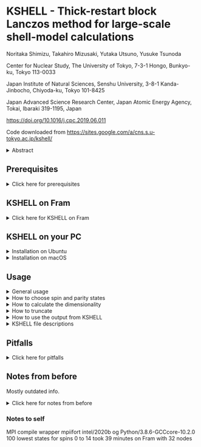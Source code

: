 # KSHELL - Thick-restart block Lanczos method for large-scale shell-model calculations

Noritaka Shimizu, Takahiro Mizusaki, Yutaka Utsuno, Yusuke Tsunoda

Center for Nuclear Study, The University of Tokyo, 7-3-1 Hongo, Bunkyo-ku, Tokyo 113-0033

Japan Institute of Natural Sciences, Senshu University, 3-8-1 Kanda-Jinbocho, Chiyoda-ku, Tokyo 101-8425

Japan Advanced Science Research Center, Japan Atomic Energy Agency, Tokai, Ibaraki 319-1195, Japan

https://doi.org/10.1016/j.cpc.2019.06.011

Code downloaded from https://sites.google.com/a/cns.s.u-tokyo.ac.jp/kshell/

<details>
<summary>Abstract</summary>
<p>

  We propose a thick-restart block Lanczos method, which is an extension of the thick-restart Lanczos method with the block algorithm, as an eigensolver of the large-scale shell-model calculations. This method has two advantages over the conventional Lanczos method: the precise computations of the near-degenerate eigenvalues, and the efficient computations for obtaining a large number of eigenvalues. These features are quite advantageous to compute highly excited states where the eigenvalue density is rather high. A shell-model code, named KSHELL, equipped with this method was developed for massively parallel computations, and it enables us to reveal nuclear statistical properties which are intensively investigated by recent experimental facilities. We describe the algorithm and performance of the KSHELL code and demonstrate that the present method outperforms the conventional Lanczos method.

  Program summary
  Program Title: KSHELL

  Licensing provisions: GPLv3

  Programming language: Fortran 90

  Nature of problem: The nuclear shell-model calculation is one of the configuration interaction methods in nuclear physics to study nuclear structure. The model space is spanned by the M-scheme basis states. We obtain nuclear wave functions by solving an eigenvalue problem of the shell-model Hamiltonian matrix, which is a sparse, symmetric matrix.

  Solution method: The KSHELL code enables us to solve the eigenvalue problem of the shell-model Hamiltonian matrix utilizing the thick-restart Lanczos or thick-restart block Lanczos methods. Since the number of the matrix elements are too huge to be stored, the elements are generated on the fly at every matrix–vector product. The overhead of the on-the-fly algorithm are reduced by the block Lanczos method.

  Additional comments including restrictions and unusual features: The KSHELL code is equipped with a user-friendly dialog interface to generate a shell script to run a job. The program runs both on a single node and a massively parallel computer. It provides us with energy levels, spin, isospin, magnetic and quadrupole moments, E2/M1 transition probabilities and one-particle spectroscopic factors. Up to tens of billions M-scheme dimension is capable, if enough memory is available.

</p>
</details>


## Prerequisites

<details>
<summary>Click here for prerequisites</summary>
<p>

  * ```Python 3.8``` or newer (kshell_ui.py uses syntax specific to 3.8 and above)
    * `numpy`
    * `matplotlib` (not required but recommended)
    * `kshell-utilities` (not required but recommended)
  * ```gfortran 10.2.0``` or newer (Tested with this version, might work with older versions)
  * ```ifort 19.1.3.304``` (Alternative to gfortran. Tested with this version, might work with other versions.)
  * ```openblas```
  * ```lapack```

  Use `gfortran` Fortran compiler if you plan on running KSHELL on your personal computer and use `ifort` for the Fram supercomputer.
</p>
</details>


## KSHELL on Fram

  <details>
  <summary>Click here for KSHELL on Fram</summary>
  <p>

  ### Compilation on Fram with MPI
  Start by loading the necessary modules which contain the correct additional software to run `KSHELL`. The `intel/2020b` module contains the correct `ifort` version as well as `blas` and `lapack` (double check this), and the module `Python/3.8.6-GCCcore-10.2.0` gives us the correct `Python` version. Load the modules in this order:
  ```
  module load intel/2020b
  module load Python/3.8.6-GCCcore-10.2.0
  ```
  Now, clone this repository to the desired install location. Navigate to the `<install_location>/src/` directory and edit the `Makefile`. We will use the MPI ifort wrapper `mpiifort` to compile `KSHELL`, so make sure that `FC = mpiifort` is un-commented and that all other `FC = ` lines are commented. Comment with `#`. Remember to save the file. Still in the `<install_location>/src/` directory, run the command `make`, and `KSHELL` will be compiled.

  <details>
  <summary>Click here to see the terminal output from the compilation process</summary>
  <p>

    ```
    $ make
    mpiifort -O3 -qopenmp -no-ipo -DMPI  -c constant.f90
    mpiifort -O3 -qopenmp -no-ipo -DMPI  -c model_space.f90
    mpiifort -O3 -qopenmp -no-ipo -DMPI  -c lib_matrix.F90
    mpiifort -O3 -qopenmp -no-ipo -DMPI  -c class_stopwatch.F90
    mpiifort -O3 -qopenmp -no-ipo -DMPI  -c partition.F90
    mpiifort -O3 -qopenmp -no-ipo -DMPI  -c wavefunction.F90
    mpiifort -O3 -qopenmp -no-ipo -DMPI  -c rotation_group.f90
    mpiifort -O3 -qopenmp -no-ipo -DMPI  -c harmonic_oscillator.f90
    mpiifort -O3 -qopenmp -no-ipo -DMPI  -c operator_jscheme.f90
    mpiifort -O3 -qopenmp -no-ipo -DMPI  -c operator_mscheme.f90
    mpiifort -O3 -qopenmp -no-ipo -DMPI  -c bridge_partitions.F90
    mpiifort -O3 -qopenmp -no-ipo -DMPI  -c sp_matrix_element.f90
    mpiifort -O3 -qopenmp -no-ipo -DMPI  -c interaction.f90
    mpiifort -O3 -qopenmp -no-ipo -DMPI  -c bp_io.F90
    mpiifort -O3 -qopenmp -no-ipo -DMPI  -c lanczos.f90
    mpiifort -O3 -qopenmp -no-ipo -DMPI  -c bp_expc_val.F90
    mpiifort -O3 -qopenmp -no-ipo -DMPI  -c bp_block.F90
    mpiifort -O3 -qopenmp -no-ipo -DMPI  -c block_lanczos.F90
    mpiifort -O3 -qopenmp -no-ipo -DMPI  -c kshell.F90
    mpiifort -O3 -qopenmp -no-ipo -DMPI -o kshell.exe kshell.o model_space.o interaction.o harmonic_oscillator.o constant.o rotation_group.o sp_matrix_element.o operator_jscheme.o operator_mscheme.o lib_matrix.o lanczos.o partition.o  wavefunction.o  bridge_partitions.o bp_io.o bp_expc_val.o class_stopwatch.o bp_block.o block_lanczos.o -mkl
    mpiifort -O3 -qopenmp -no-ipo -DMPI  -c transit.F90
    mpiifort -O3 -qopenmp -no-ipo -DMPI -o transit.exe transit.o model_space.o interaction.o harmonic_oscillator.o constant.o rotation_group.o sp_matrix_element.o operator_jscheme.o operator_mscheme.o lib_matrix.o lanczos.o partition.o  wavefunction.o  bridge_partitions.o bp_io.o bp_expc_val.o class_stopwatch.o bp_block.o block_lanczos.o -mkl
    mpiifort -O3 -qopenmp -no-ipo -DMPI -o count_dim.exe count_dim.f90 model_space.o interaction.o harmonic_oscillator.o constant.o rotation_group.o sp_matrix_element.o operator_jscheme.o operator_mscheme.o lib_matrix.o lanczos.o partition.o  wavefunction.o  bridge_partitions.o bp_io.o bp_expc_val.o class_stopwatch.o bp_block.o block_lanczos.o -mkl
    cp kshell.exe transit.exe count_dim.exe ../bin/
    ```

  </p>
  </details>

  `KSHELL` is now compiled! To remove the compiled files and revert back to the starting point, run `make clean` in the `src/` directory.

  ### Queueing job script on Fram
  Create a directory in which to store the output from `KSHELL`. In this directory, run `python <install_location>/bin/kshell_ui.py` and follow the instructions on screen. The shell script grenerated by `kshell_ui.py` must begin with certain commands wich will be read by the Fram job queue system, `slurm`. The needed commands will automatically be added to the executable shell script if the keyword `fram` is entered in the first prompt of `kshell_ui.py`. See a section further down in this document for general instructions on how to use `kshell_ui.py`. When the executable shell script has been created, put it in the queue by

  ```
  sbatch executable.sh
  ```

  To see the entire queue, or to filter the queue by username, use

  ```
  squeue
  squeue -u <username>
  ```

  The terminal output from the compute nodes is written to a file, `slurm-*.out`, which is placed in the `KSHELL` output directory you created. Use

  ```
  watch -n 10 cat slurm-*.out
  ```

  to get a 10 second interval live update on the terminal output from the compute nodes. If you put in your e-mail address in the executable shell script, you will get an e-mail when the program starts and when it ends. Following is an example of the commands which must be in the first line of the executable shell script which is generated by `kshell_ui.py`. For running 10 nodes with 32 cores each with an estimated calculation time of 10 minutes:

  <details>
  <summary>Click here to see the commands</summary>
  <p>

    ```
    #!/bin/bash
    #SBATCH --job-name=Ar28_usda
    #SBATCH --account=<enter account name here (example NN9464K)>
    ## Syntax is d-hh:mm:ss
    #SBATCH --time=0-00:10:00
    #SBATCH --nodes=10
    #SBATCH --ntasks-per-node=1
    #SBATCH --cpus-per-task=32
    #SBATCH --mail-type=ALL
    #SBATCH --mail-user=<your e-mail here>
    module --quiet purge
    module load intel/2020b
    module load Python/3.8.6-GCCcore-10.2.0
    set -o errexit
    set -o nounset
    ```

  </p>
  </details>

  Note that the modules must be explicitly loaded in the script file since the modules you load to the login node does not get loaded on the compute nodes. The login node is the computer you control when you SSH to `<username>@fram.sigma2.no` and the compute nodes are other computers which you control via the `slurm` queue system. If you need any other modules loaded, you must add these to the executable shell script. Now, just wait for the program to run its course!

  </p>
  </details>

## KSHELL on your PC
  
  <!-- ### Installation on Ubuntu -->
    
  <details>
  <summary>Installation on Ubuntu</summary>
  <p>

  KSHELL probably works fine on any Linux distro as long as you install the correct versions of Fortran and Python. Following is a recipe for installing and compiling on Ubuntu 20.04.2 LTS.

  #### Fortran compiler
  We start by installing a compatible version of `gfortran`. To get a version newer than 9, we must first add the Ubuntu Toolchain repository:
  ```
  sudo add-apt-repository -y ppa:ubuntu-toolchain-r/test
  ```
  Then, install `gfortran` version 10 with:
  ```
  sudo apt install gfortran-10
  ```
  And check that the newly installed Fortran compiler is of version 10.2.0 or above:
  ```
  gfortran-10 --version
  ```
  If the version is incorrect, try installing `gfortran` version 11 instead.

  #### Python
  For installing the correct version of Python, it is highly recommended to install an environment management system like `miniconda` as to not mess up any other Python dependencies your system has, and to easily download the exact version needed. Start by downloading the latest release of `miniconda` ([alternative downloads here](https://docs.conda.io/en/latest/miniconda.html)):
  ```
  wget https://repo.anaconda.com/miniconda/Miniconda3-latest-Linux-x86_64.sh
  ```
  Run the installer:
  ```
  bash Miniconda3-latest-Linux-x86_64.sh
  ```
  Accept the ToS. Choose all default settings except when the installer asks if it should initialize by running conda init. Choose yes. If you have trouble with initializing conda, for example
  ```
  > conda
  conda: command not found
  ```
  cd to `<install_location>/anaconda3/bin` and initialize conda from there. If you for example use `fish` instead of `bash` (you should!), then initialize with
  ```
  ./conda init fish
  ```
  When the initialization is complete, create an environment named `kshell` with `Python 3.8` along with `numpy` and `matplotlib`:
  ```
  conda create --name kshell python=3.8 numpy matplotlib
  ```
  Activate the environment with:
  ```
  conda activate kshell
  ```
  Note that any additional Python package can be installed normally with `pip`. The `kshell` environment is only active within your terminal session and does not interfere with any other Python dependencies on your system.

  Alternatively, download `Python 3.8` with the Ubuntu packet manager.

  #### Compile KSHELL
  We are now ready to actually install `KSHELL`. Navigate to the directory where you want to install `KSHELL` and clone this repository:
  ```
  git clone https://github.com/GaffaSnobb/kshell.git
  ```
  Navigate to the `src/` directory and edit the `Makefile` with your favorite editor. Change `FC = gfortran` to `FC = gfortran-10` (or `-11` if you installed version 11) and make sure that line is un-commented. All other `FC` declarations should be commented. Save the changes. Still in the `src/` directory, run
  ```
  make
  ```
  to compile. The output should be something like this (mismatch warnings are normal):
  
  <details>
  <summary>Click to see normal terminal output</summary>
  <p>

  ```
  > make
  gfortran-10 -O3 -fopenmp -fallow-argument-mismatch  -c constant.f90
  gfortran-10 -O3 -fopenmp -fallow-argument-mismatch  -c model_space.f90
  gfortran-10 -O3 -fopenmp -fallow-argument-mismatch  -c lib_matrix.F90
  lib_matrix.F90:304:29:

    304 |     call dlarnv(1, iseed, 1, r )
        |                             1
  ......
    312 |     call dlarnv(1, iseed, n, r)
        |                             2
  Warning: Rank mismatch between actual argument at (1) and actual argument at (2) (rank-1 and scalar)
  gfortran-10 -O3 -fopenmp -fallow-argument-mismatch  -c class_stopwatch.F90
  gfortran-10 -O3 -fopenmp -fallow-argument-mismatch  -c partition.F90
  gfortran-10 -O3 -fopenmp -fallow-argument-mismatch  -c wavefunction.F90
  gfortran-10 -O3 -fopenmp -fallow-argument-mismatch  -c rotation_group.f90
  gfortran-10 -O3 -fopenmp -fallow-argument-mismatch  -c harmonic_oscillator.f90
  gfortran-10 -O3 -fopenmp -fallow-argument-mismatch  -c operator_jscheme.f90
  gfortran-10 -O3 -fopenmp -fallow-argument-mismatch  -c operator_mscheme.f90
  gfortran-10 -O3 -fopenmp -fallow-argument-mismatch  -c bridge_partitions.F90
  gfortran-10 -O3 -fopenmp -fallow-argument-mismatch  -c sp_matrix_element.f90
  gfortran-10 -O3 -fopenmp -fallow-argument-mismatch  -c interaction.f90
  gfortran-10 -O3 -fopenmp -fallow-argument-mismatch  -c bp_io.F90
  gfortran-10 -O3 -fopenmp -fallow-argument-mismatch  -c lanczos.f90
  gfortran-10 -O3 -fopenmp -fallow-argument-mismatch  -c bp_expc_val.F90
  gfortran-10 -O3 -fopenmp -fallow-argument-mismatch  -c bp_block.F90
  gfortran-10 -O3 -fopenmp -fallow-argument-mismatch  -c block_lanczos.F90
  block_lanczos.F90:548:12:

    548 |             vr(i*nb+1,1), size(vr,1), &
        |            1
  ......
    577 |             -1.d0, vin(i*nb+1, 1), size(vin,1), an, size(an,1), &
        |                                                2
  Warning: Element of assumed-shape or pointer array as actual argument at (1) cannot correspond to actual argument at (2)
  block_lanczos.F90:250:20:

    250 |               1.d0, vi, nc, &
        |                    1
  ......
    577 |             -1.d0, vin(i*nb+1, 1), size(vin,1), an, size(an,1), &
        |                   2
  Warning: Rank mismatch between actual argument at (1) and actual argument at (2) (scalar and rank-2)
  gfortran-10 -O3 -fopenmp -fallow-argument-mismatch  -c kshell.F90
  gfortran-10 -O3 -fopenmp -fallow-argument-mismatch -o kshell.exe kshell.o model_space.o interaction.o harmonic_oscillator.o constant.o rotation_group.o sp_matrix_element.o operator_jscheme.o operator_mscheme.o lib_matrix.o lanczos.o partition.o  wavefunction.o  bridge_partitions.o bp_io.o bp_expc_val.o class_stopwatch.o bp_block.o block_lanczos.o -llapack -lblas -lm
  gfortran-10 -O3 -fopenmp -fallow-argument-mismatch  -c transit.F90
  gfortran-10 -O3 -fopenmp -fallow-argument-mismatch -o transit.exe transit.o model_space.o interaction.o harmonic_oscillator.o constant.o rotation_group.o sp_matrix_element.o operator_jscheme.o operator_mscheme.o lib_matrix.o lanczos.o partition.o  wavefunction.o  bridge_partitions.o bp_io.o bp_expc_val.o class_stopwatch.o bp_block.o block_lanczos.o -llapack -lblas -lm
  gfortran-10 -O3 -fopenmp -fallow-argument-mismatch -o count_dim.exe count_dim.f90 model_space.o interaction.o harmonic_oscillator.o constant.o rotation_group.o sp_matrix_element.o operator_jscheme.o operator_mscheme.o lib_matrix.o lanczos.o partition.o  wavefunction.o  bridge_partitions.o bp_io.o bp_expc_val.o class_stopwatch.o bp_block.o block_lanczos.o -llapack -lblas -lm
  cp kshell.exe transit.exe count_dim.exe ../bin/
  ```

  </p>
  </details>

  `KSHELL` is now compiled and ready to use. See a section further down in this readme for instructions on how to run `KSHELL`.

  </p>
  </details>

  <!-- ### Installation on macOS -->
    
  <details>
  <summary>Installation on macOS</summary>
  <p>

  #### Homebrew
  `Homebrew` is a packet manager for macOS similar to `apt` for Ubuntu and frankly, every (soon to be) scientist using macOS should have `Homebrew` installed. Install with ([see detailed install instructions here](https://brew.sh)):
  ```
  /bin/bash -c "$(curl -fsSL https://raw.githubusercontent.com/Homebrew/install/HEAD/install.sh)"
  ```

  #### Fortran
  Install the newest Fortran compiler with (per 2021-09-29 version 11.2.0 will be installed):
  ```
  brew install gfortran
  ```
  and check that the version is equal to or greater than 10.2.0 by:
  ```
  gfortran --version
  ```

  #### Python
  For installing the correct version of Python, it is highly recommended to install an environment management system like `miniconda` as to not mess up any other Python dependencies your system has, and to easily download the exact version needed. Start by downloading the latest release of `miniconda` ([alternative downloads here](https://docs.conda.io/en/latest/miniconda.html)):
  ```
  wget https://repo.anaconda.com/miniconda/Miniconda3-latest-MacOSX-x86_64.sh
  ```
  Run the installer:
  ```
  bash Miniconda3-latest-MacOSX-x86_64.sh
  ```
  Accept the ToS. Choose all default settings except when the installer asks if it should initialize by running conda init. Choose yes. If you have trouble with initializing conda, for example
  ```
  > conda
  conda: command not found
  ```
  cd to `<install_location>/anaconda3/bin` and initialize conda from there. If you for example use `fish` instead of `bash` (you should!), then initialize with
  ```
  ./conda init fish
  ```
  When the initialization is complete, create an environment named `kshell` with `Python 3.8` along with `numpy` and `matplotlib`:
  ```
  conda create --name kshell python=3.8 numpy matplotlib
  ```
  Activate the environment with:
  ```
  conda activate kshell
  ```
  Note that any additional Python package can be installed normally with `pip`. The `kshell` environment is only active within your terminal session and does not interfere with any other Python dependencies on your system.

  Alternatively, download `Python 3.8` with `brew`.

  #### Compile KSHELL
  We are now ready to actually install `KSHELL`. Navigate to the directory where you want to install `KSHELL` and clone this repository:
  ```
  git clone https://github.com/GaffaSnobb/kshell.git
  ```
  Navigate to the `src/` directory and run
  ```
  make
  ```
  to compile. The output should be something like this (mismatch warnings are normal):
  
  <details>
  <summary>Click to see normal terminal output</summary>
  <p>

  ```
  > make
  gfortran -O3 -fopenmp -fallow-argument-mismatch  -c constant.f90
  gfortran -O3 -fopenmp -fallow-argument-mismatch  -c model_space.f90
  gfortran -O3 -fopenmp -fallow-argument-mismatch  -c lib_matrix.F90
  lib_matrix.F90:304:29:

    304 |     call dlarnv(1, iseed, 1, r )
        |                             1
  ......
    312 |     call dlarnv(1, iseed, n, r)
        |                             2
  Warning: Rank mismatch between actual argument at (1) and actual argument at (2) (rank-1 and scalar)
  gfortran -O3 -fopenmp -fallow-argument-mismatch  -c class_stopwatch.F90
  gfortran -O3 -fopenmp -fallow-argument-mismatch  -c partition.F90
  gfortran -O3 -fopenmp -fallow-argument-mismatch  -c wavefunction.F90
  gfortran -O3 -fopenmp -fallow-argument-mismatch  -c rotation_group.f90
  gfortran -O3 -fopenmp -fallow-argument-mismatch  -c harmonic_oscillator.f90
  gfortran -O3 -fopenmp -fallow-argument-mismatch  -c operator_jscheme.f90
  gfortran -O3 -fopenmp -fallow-argument-mismatch  -c operator_mscheme.f90
  gfortran -O3 -fopenmp -fallow-argument-mismatch  -c bridge_partitions.F90
  gfortran -O3 -fopenmp -fallow-argument-mismatch  -c sp_matrix_element.f90
  gfortran -O3 -fopenmp -fallow-argument-mismatch  -c interaction.f90
  gfortran -O3 -fopenmp -fallow-argument-mismatch  -c bp_io.F90
  gfortran -O3 -fopenmp -fallow-argument-mismatch  -c lanczos.f90
  gfortran -O3 -fopenmp -fallow-argument-mismatch  -c bp_expc_val.F90
  gfortran -O3 -fopenmp -fallow-argument-mismatch  -c bp_block.F90
  gfortran -O3 -fopenmp -fallow-argument-mismatch  -c block_lanczos.F90
  block_lanczos.F90:548:12:

    548 |             vr(i*nb+1,1), size(vr,1), &
        |            1
  ......
    577 |             -1.d0, vin(i*nb+1, 1), size(vin,1), an, size(an,1), &
        |                                                2
  Warning: Element of assumed-shape or pointer array as actual argument at (1) cannot correspond to actual argument at (2)
  block_lanczos.F90:250:20:

    250 |               1.d0, vi, nc, &
        |                    1
  ......
    577 |             -1.d0, vin(i*nb+1, 1), size(vin,1), an, size(an,1), &
        |                   2
  Warning: Rank mismatch between actual argument at (1) and actual argument at (2) (scalar and rank-2)
  gfortran -O3 -fopenmp -fallow-argument-mismatch  -c kshell.F90
  gfortran -O3 -fopenmp -fallow-argument-mismatch -o kshell.exe kshell.o model_space.o interaction.o harmonic_oscillator.o constant.o rotation_group.o sp_matrix_element.o operator_jscheme.o operator_mscheme.o lib_matrix.o lanczos.o partition.o  wavefunction.o  bridge_partitions.o bp_io.o bp_expc_val.o class_stopwatch.o bp_block.o block_lanczos.o -llapack -lblas -lm
  gfortran -O3 -fopenmp -fallow-argument-mismatch  -c transit.F90
  gfortran -O3 -fopenmp -fallow-argument-mismatch -o transit.exe transit.o model_space.o interaction.o harmonic_oscillator.o constant.o rotation_group.o sp_matrix_element.o operator_jscheme.o operator_mscheme.o lib_matrix.o lanczos.o partition.o  wavefunction.o  bridge_partitions.o bp_io.o bp_expc_val.o class_stopwatch.o bp_block.o block_lanczos.o -llapack -lblas -lm
  gfortran -O3 -fopenmp -fallow-argument-mismatch -o count_dim.exe count_dim.f90 model_space.o interaction.o harmonic_oscillator.o constant.o rotation_group.o sp_matrix_element.o operator_jscheme.o operator_mscheme.o lib_matrix.o lanczos.o partition.o  wavefunction.o  bridge_partitions.o bp_io.o bp_expc_val.o class_stopwatch.o bp_block.o block_lanczos.o -llapack -lblas -lm
  cp kshell.exe transit.exe count_dim.exe ../bin/
  ```

  </p>
  </details>

  `KSHELL` is now compiled and ready to use. See a section further down in this readme for instructions on how to run `KSHELL`.

  </p>
  </details>

## Usage

  <!-- #### General usage -->

  <details>
  <summary>General usage</summary>
  <p>

  We will here use 20Ne as an example. Create a directory where you want to place the output from `KSHELL`. cd to that directory and run
  ```
  python <kshell_install_directory>/bin/kshell_ui.py
  ```
  You will now be asked whether you want to use `MPI` or not. `MPI` is used for parallelization over multiple nodes. The parallelization over several cores per CPU is administered by `OpenMP` and is active even though you do not choose `MPI` here. For a regular PC, choose `n`. For running on the Fram supercomputer, choose `fram`:
  ```
  MPI parallel? Y/N/preset, n nodes (default: N,  TAB to complete) : n
  ```
  You are now asked to choose the model space. 20Ne has 10 protons and 10 neutrons which makes the doubly magic 8p 8n core suitable for the inert core. 0d5/2, 1s1/2 and 0d3/2 will then be the model space where the valence nucleons can move about. This is the `USD` model space. Take a look at [this figure](https://periodic-table.org/wp-content/uploads/2019/05/Shell-model-of-nucleus.png) and see if you agree (note the different notation conventions, nlj and (n+1)lj (N = 2n + l)). We choose `usda.snt` for this input.
  ```
  model space and interaction file name (.snt)
  (e.g. w or w.snt,  TAB to complete) : usda.snt
  ```
  Now we specify the nuclide. Here you may enter either the number of valence protons and neutrons or the isotope abbreviation (20ne or ne20). 20Ne has 2 valence protons and 2 valence neutrons outside the 8p 8n core, so the input may either be `2, 2` or `20ne`:
  ```
  number of valence protons and neutrons
  (ex.  2, 3 <CR> or 9Be <CR>)    <CR> to quit : 2,2
  ```
  We are now prompted for the name of the executable shell script. Press the return key for the default name:
  ```
  name for script file (default: Ne20_usda ):
  ```
  Choose which spin states you want to calculate and how many. The default value is to calculate the 100 lowest lying states. See a section later in this document on details:
  ```
  J, parity, number of lowest states
    (ex. 100          for 100 +parity, 100 -parity states w/o J-proj. (default)
        -5           for lowest five -parity states,
        0+3, 2+1     for lowest three 0+ states and one 2+ states,
        1.5-1, 3.5+3 for lowest one 3/2- states and three 7/2+ states) :
  ```
  We are now asked for truncation information. The model space is small and the number of nucleos is low, so we dont need to truncate this system. The default is no truncation. 20Ne in the `USD` model space only allows positive parity states, so we are only asked for truncation of the positive parity states. See a section later in this document for truncation details:
  ```
  truncation for "+" parity state in  Ne20_usda_p.ptn
  truncation scheme ?
        0 : No truncation (default)
        1 : particle-hole truncation for orbit(s)
        2 : hw truncation
        3 : Both (1) and (2)

  ```
  At this point we are asked whether we want to edit any other parameters, like the proton and neutron effective charges, the gyroscopic spin factor and the number of Lanczos iterations. Leave this to the default values:
  ```
  --- input parameter ---
    beta_cm = 0.0
    eff_charge = 1.5, 0.5,
    gl = 1.0, 0.0,
    gs = 5.585, -3.826,
    hw_type = 2
    max_lanc_vec = 200
    maxiter = 300
    mode_lv_hdd = 0
    n_block = 0
    n_restart_vec = 10

  modify parameter?
  (e.g.  maxiter = 300 for parameter change
          <CR>          for no more modification ) :
  ```
  Then, the transition probabilities are calculated by default, but you can omit these calculations here. Choose the default value:
  ```
  compute transition probabilities (E2/M1/E1) for
      Ne20_usda ? Y/N (default: Y) :
  ```
  Now you may repeat the process and input parameters for another nuclide. Press return to skip this step and to finish the script setup process. The directory should now include these files:

  ```
  Ne20_usda.sh
  Ne20_usda_p.ptn
  collect_logs.py
  count_dim.py
  kshell.exe
  save_input_ui.txt
  transit.exe
  usda.snt
  ```
  Run `KSHELL` with these parameters by:
  ```
  ./Ne20_usda.sh
  ```
  If the program runs successfully, you will see:
  ```
  start running log_Ne20_usda_m0p.txt ...
  start running log_Ne20_usda_tr_m0p_m0p.txt ...
  Finish computing Ne20_usda.    See summary_Ne20_usda.txt
  ```

  </p>
  </details>

  <!-- #### How to choose spin and parity states -->

  <details>
  <summary>How to choose spin and parity states</summary>
  <p>
  
  `kshell_ui.py` asks you to choose what spin and parity states you want to calculate:
  ```
  J, parity, number of lowest states
    (ex. 100          for 100 +parity, 100 -parity states w/o J-proj. (default)
        -5           for lowest five -parity states,
        0+3, 2+1     for lowest three 0+ states and one 2+ states,
        1.5-1, 3.5+3 for lowest one 3/2- states and three 7/2+ states) :
  ```
  * Entering an integer `N` will ask `KSHELL` to produce the `N` lowest lying energy levels, regardless of spin and parity. Example: Inputting `1337` will produce the 1337 lowest lying energy levels.
  * Prepending a plus sign (`+`) or a minus sign (`-`) to the integer will specify which parity you want to calculate the levels for. Note that your chosen nuclide and model space might only be able to produce either positive or negative parity states. Example: `+1337` will produce the 1337 lowest lying positive parity levels.
  * You can request the `N` lowest lying levels of a specific spin and parity. Example: `0+3` will produce the three lowest lying levels with spin 0 and positive parity.
  * You can request several different specific spin and parity states. Example: `1.5-1, 3.5+3` will produce the lowest lying state of spin 3/2 and negative parity, as well as the three lowest lying states of spin 7/2 and positive parity.

  It can be tedious to manually input a lot of specific requests to `kshell_ui.py`. You can use `kshell_utilities` to quickly generate the correct spin, parity and number of states input. To generate input for the 100 lowest lying levels for all spins from 0 including 3 for both parities:
  ``` python
  import kshell_utilities as ksutil

  ksutil.generate_states(
      start = 0,
      stop = 3,
      n_states = 100,
      parity = "both"
  )
  ```
  which outputs:
  ``` python
  0+100, 0.5+100, 1+100, 1.5+100, 2+100, 2.5+100, 3+100, 0-100, 0.5-100, 1-100, 1.5-100, 2-100, 2.5-100, 3-100
  ```
  Note that the output has a spin step length of 1/2. `kshell_ui.py` will filter out the states which are not valid for the given model space and nuclide, so just paste the entire string into the `kshell_ui.py` prompt.

  </p>
  </details>

  <!-- #### How to calculate the dimensionality -->

  <details>
  <summary>How to calculate the dimensionality</summary>
  <p>

  After answering all the questions from `kshell_ui.py` it might be reasonable to check the dimensionality of the configuration to see if your computer will actually manage to solve the calculations. At this point, the work folder will look something like this:
  ```
  Ne20_usda.sh
  Ne20_usda_p.ptn
  collect_logs.py
  count_dim.py
  kshell.exe
  save_input_ui.txt
  transit.exe
  usda.snt
  ```
  The `.snt` file contains the two-body matrix elements (TBME) in the current model space (here `usda`). The `.ptn` contains the possible different proton and neutron combinations. Count the dimensionality by:
  ```
  python count_dim.py usda.snt Ne20_usda_p.ptn
  ```
  which generates the output
  ```
        2*M        M-scheme dim.          J-scheme dim.
  dim.    16                    4                    4   4.00x10^ 0  4.00x10^ 0
  dim.    14                   16                   12   1.60x10^ 1  1.20x10^ 1
  dim.    12                   52                   36   5.20x10^ 1  3.60x10^ 1
  dim.    10                  116                   64   1.16x10^ 2  6.40x10^ 1
  dim.     8                  225                  109   2.25x10^ 2  1.09x10^ 2
  dim.     6                  354                  129   3.54x10^ 2  1.29x10^ 2
  dim.     4                  497                  143   4.97x10^ 2  1.43x10^ 2
  dim.     2                  594                   97   5.94x10^ 2  9.70x10^ 1
  dim.     0                  640                   46   6.40x10^ 2  4.60x10^ 1
  ```
  The M- and J-scheme dimensionalities are both very small in this configuration and the calculations will take only a few seconds to run on a normal laptop. The J-scheme dimensionality tells us how many levels of the different spins are available. From the above table we read that this configuration has 46 possible spin 0 states, 97 spin 1 states, 143 spin 2 states, and so on. We can also read from the table that this configuration has 640 possible M = 0 states (projection of J on the z-axis), 594 M = 1 states, and so on. The two last columns displays the M- and J-scheme dimensionalities in scientific notation.

  We now look at a much larger configuration, namely V50 with the `GXPF` model space:
  ```
  python count_dim.py gxpf1a.snt V50_gxpf1a_p.ptn
  ```
  gives:
  ```
        2*M        M-scheme dim.          J-scheme dim.
  dim.    44                    4                    4   4.00x10^ 0  4.00x10^ 0
  dim.    42                   46                   42   4.60x10^ 1  4.20x10^ 1
  dim.    40                  263                  217   2.63x10^ 2  2.17x10^ 2
  dim.    38                 1069                  806   1.07x10^ 3  8.06x10^ 2
  dim.    36                 3489                 2420   3.49x10^ 3  2.42x10^ 3
  dim.    34                 9737                 6248   9.74x10^ 3  6.25x10^ 3
  dim.    32                23975                14238   2.40x10^ 4  1.42x10^ 4
  dim.    30                53304                29329   5.33x10^ 4  2.93x10^ 4
  dim.    28               108622                55318   1.09x10^ 5  5.53x10^ 4
  dim.    26               205136                96514   2.05x10^ 5  9.65x10^ 4
  dim.    24               362005               156869   3.62x10^ 5  1.57x10^ 5
  dim.    22               600850               238845   6.01x10^ 5  2.39x10^ 5
  dim.    20               942669               341819   9.43x10^ 5  3.42x10^ 5
  dim.    18              1403670               461001   1.40x10^ 6  4.61x10^ 5
  dim.    16              1990227               586557   1.99x10^ 6  5.87x10^ 5
  dim.    14              2694122               703895   2.69x10^ 6  7.04x10^ 5
  dim.    12              3489341               795219   3.49x10^ 6  7.95x10^ 5
  dim.    10              4331494               842153   4.33x10^ 6  8.42x10^ 5
  dim.     8              5160580               829086   5.16x10^ 6  8.29x10^ 5
  dim.     6              5907365               746785   5.91x10^ 6  7.47x10^ 5
  dim.     4              6502475               595110   6.50x10^ 6  5.95x10^ 5
  dim.     2              6886407               383932   6.89x10^ 6  3.84x10^ 5
  dim.     0              7019100               132693   7.02x10^ 6  1.33x10^ 5
  ```
  The `GXPF` model space uses the 0f7/2, 1p3/2, 0f5/2 and 1p1/2 orbitals for the valence nucleons. V50 has 3 valence protons and 7 valence neutrons free to move about in the model space. Compared to 20Ne in the `USD` model space, V50 has both more valence nucleons and more states for them to be in, thus the larger M- and J-scheme dimensionalities. The V50 `GXPF` configuration might be possible to run on a multicore laptop for a small number of requested states. Running the configuration for the 100 lowest lying states for spins 0 to 14 takes approximately 1-2 hours on the Fram supercomputer using 32 nodes.

  </p>
  </details>

  <!-- #### How to truncate -->

  <details>
  <summary>How to truncate</summary>
  <p>

  `kshell_ui.py` asks you if you want to truncate the model space. For large configurations (many valence nucleons and many shells for them to occupy) truncation might be necessary for `KSHELL` to actually complete the calculations. We use V50 in the `GXPF` model space as an example. This configuration has a dimensionality of (see above section on how to calculate the dimensionality):
  ```
        2*M        M-scheme dim.          J-scheme dim.
  dim.    44                    4                    4   4.00x10^ 0  4.00x10^ 0
  dim.    42                   46                   42   4.60x10^ 1  4.20x10^ 1
  dim.    40                  263                  217   2.63x10^ 2  2.17x10^ 2
  dim.    38                 1069                  806   1.07x10^ 3  8.06x10^ 2
  dim.    36                 3489                 2420   3.49x10^ 3  2.42x10^ 3
  dim.    34                 9737                 6248   9.74x10^ 3  6.25x10^ 3
  dim.    32                23975                14238   2.40x10^ 4  1.42x10^ 4
  dim.    30                53304                29329   5.33x10^ 4  2.93x10^ 4
  dim.    28               108622                55318   1.09x10^ 5  5.53x10^ 4
  dim.    26               205136                96514   2.05x10^ 5  9.65x10^ 4
  dim.    24               362005               156869   3.62x10^ 5  1.57x10^ 5
  dim.    22               600850               238845   6.01x10^ 5  2.39x10^ 5
  dim.    20               942669               341819   9.43x10^ 5  3.42x10^ 5
  dim.    18              1403670               461001   1.40x10^ 6  4.61x10^ 5
  dim.    16              1990227               586557   1.99x10^ 6  5.87x10^ 5
  dim.    14              2694122               703895   2.69x10^ 6  7.04x10^ 5
  dim.    12              3489341               795219   3.49x10^ 6  7.95x10^ 5
  dim.    10              4331494               842153   4.33x10^ 6  8.42x10^ 5
  dim.     8              5160580               829086   5.16x10^ 6  8.29x10^ 5
  dim.     6              5907365               746785   5.91x10^ 6  7.47x10^ 5
  dim.     4              6502475               595110   6.50x10^ 6  5.95x10^ 5
  dim.     2              6886407               383932   6.89x10^ 6  3.84x10^ 5
  dim.     0              7019100               132693   7.02x10^ 6  1.33x10^ 5
  ```
  which is too large to run on a regular computer for any decent amount of requested states. Lets see how the dimensionality changes with truncation. When `kshell_ui.py` asks for truncation, enter `1` to apply particle-hole truncation:

  ```
  truncation for "+" parity state in  V50_gxpf1a_p.ptn
  truncation scheme ?
        0 : No truncation (default)
        1 : particle-hole truncation for orbit(s)
        2 : hw truncation
        3 : Both (1) and (2)

  1
  ```
  which outputs:
  ```
    #    n,  l,  j, tz,    spe
    1    0   3   7  -1    -8.624     p_0f7/2
    2    1   1   3  -1    -5.679     p_1p3/2
    3    0   3   5  -1    -1.383     p_0f5/2
    4    1   1   1  -1    -4.137     p_1p1/2
    5    0   3   7   1    -8.624     n_0f7/2
    6    1   1   3   1    -5.679     n_1p3/2
    7    0   3   5   1    -1.383     n_0f5/2
    8    1   1   1   1    -4.137     n_1p1/2
  specify # of orbit(s) and min., max. occupation numbers for restriction

  # of orbit(s) for restriction?  (<CR> to quit):
  ```
  Here we see the valence orbitals 0f7/2, 1p3/2, 0f5/2 and 1p1/2, for both protons and neutrons. The `l` column denotes the angular momentum of the orbital, `j` the total angular momentum of the orbital, and `tz` the isospin. Let us now restrict the number of protons and neutrons allowed in the 0f7/2 orbital. In the above table we can see that the 0f7/2 orbitals are labeled 1 (protons) and 5 (neutrons). Set the maximum number of protons and neutrons to 2 in those orbitals by:
  ```
  # of orbit(s) for restriction?  (<CR> to quit): 1,5
  min., max. restricted occupation numbersfor the orbit(s) (or max only) : 2
  ```
  We now check the dimensionality of the truncated configuration:
  ```
        2*M        M-scheme dim.          J-scheme dim.
  dim.    36                    5                    5   5.00x10^ 0  5.00x10^ 0
  dim.    34                   58                   53   5.80x10^ 1  5.30x10^ 1
  dim.    32                  303                  245   3.03x10^ 2  2.45x10^ 2
  dim.    30                 1148                  845   1.15x10^ 3  8.45x10^ 2
  dim.    28                 3474                 2326   3.47x10^ 3  2.33x10^ 3
  dim.    26                 8930                 5456   8.93x10^ 3  5.46x10^ 3
  dim.    24                20129                11199   2.01x10^ 4  1.12x10^ 4
  dim.    22                40732                20603   4.07x10^ 4  2.06x10^ 4
  dim.    20                75106                34374   7.51x10^ 4  3.44x10^ 4
  dim.    18               127691                52585   1.28x10^ 5  5.26x10^ 4
  dim.    16               201896                74205   2.02x10^ 5  7.42x10^ 4
  dim.    14               298865                96969   2.99x10^ 5  9.70x10^ 4
  dim.    12               416333               117468   4.16x10^ 5  1.17x10^ 5
  dim.    10               547983               131650   5.48x10^ 5  1.32x10^ 5
  dim.     8               683573               135590   6.84x10^ 5  1.36x10^ 5
  dim.     6               810023               126450   8.10x10^ 5  1.26x10^ 5
  dim.     4               913390               103367   9.13x10^ 5  1.03x10^ 5
  dim.     2               981186                67796   9.81x10^ 5  6.78x10^ 4
  dim.     0              1004814                23628   1.00x10^ 6  2.36x10^ 4
  ```
  where we see that the dimensionality has been reduced by up to an order of magnitude for some spins.
  </p>
  </details>

  <!-- #### How to use the output from KSHELL -->

  <details>
  <summary>How to use the output from KSHELL</summary>
  <p>

  After running `KSHELL`, your work directory will look similar to this:
  ```
  Ne20_usda.sh
  Ne20_usda_m0p.wav
  Ne20_usda_p.ptn
  collect_logs.py
  count_dim.py
  kshell.exe
  log_Ne20_usda_m0p.txt
  log_Ne20_usda_tr_m0p_m0p.txt
  save_input_ui.txt
  summary_Ne20_usda.txt
  transit.exe
  usda.snt
  ```
  All the level and transition data are located in the summary file, `summary_Ne20_usda.txt`. Heres a selection of the summary:
  
  <details>
  <summary>Click here for summary selection</summary>
  <p>
  
  ```

  Energy levels

  N    J prty N_Jp    T     E(MeV)  Ex(MeV)  log-file

  1   0.0 +     1   0.0    -40.467    0.000  log_Ne20_usda_m0p.txt 
  2   2.0 +     1   0.0    -38.771    1.696  log_Ne20_usda_m0p.txt 
  3   4.0 +     1   0.0    -36.376    4.091  log_Ne20_usda_m0p.txt 
  4   0.0 +     2   0.0    -33.919    6.548  log_Ne20_usda_m0p.txt 
  5   2.0 +     2   0.0    -32.882    7.585  log_Ne20_usda_m0p.txt
  ...

  B(E2)  ( > -0.0 W.u.)  mass = 20    1 W.u. = 3.2 e^2 fm^4
                                            e^2 fm^4 (W.u.) 
    J_i    Ex_i     J_f    Ex_f   dE        B(E2)->         B(E2)<- 
  2.0+( 1)  1.696  0.0+( 1)  0.000  1.696     59.7( 18.5)    298.5( 92.5)
  4.0+( 1)  4.091  2.0+( 1)  1.696  2.395     71.3( 22.1)    128.4( 39.8)
  0.0+( 2)  6.548  2.0+( 1)  1.696  4.852     11.5(  3.6)      2.3(  0.7)
  2.0+( 2)  7.585  0.0+( 1)  0.000  7.585      0.0(  0.0)      0.2(  0.0)
  ...

  B(M1)  ( > -0.0 W.u.)  mass = 20    1 W.u. = 1.8 mu_N^2  
                                            mu_N^2   (W.u.) 
    J_i    Ex_i     J_f    Ex_f   dE        B(M1)->         B(M1)<- 
  2.0+( 2)  7.585  2.0+( 1)  1.696  5.889    0.000( 0.00)    0.000( 0.00)
  2.0+( 3)  9.977  2.0+( 1)  1.696  8.281    0.482( 0.27)    0.482( 0.27)
  2.0+( 3)  9.977  2.0+( 2)  7.585  2.392    1.104( 0.62)    1.104( 0.62)
  4.0+( 2)  9.996  4.0+( 1)  4.091  5.905    0.001( 0.00)    0.001( 0.00)
  ...
  ```
  
  </p>
  </details>

  #### Load and view data from KSHELL

  The summary file is easily read with the `kshell-utilities` package. See the docstrings in the [kshell-utilities repository](https://github.com/GaffaSnobb/kshell-utilities) for documentation. Install the package with `pip`:
  ```
  pip install kshell-utilities
  ```
  To read a summary file:
  ``` python
  import kshell_utilities as ksutil

  ne20 = ksutil.loadtxt("summary_Ne20_usda.txt")[0]
  ```
  `ne20` is an instance containing several useful attributes. To see the available attributes:
  ``` python
  > print(ne20.help)
  ['BE2',
  'BM1',
  'Ex',
  'help',
  'level_plot',
  'level_density_plot',
  'levels',
  'model_space',
  'neutron_partition',
  'nucleus',
  'proton_partition',
  'transitions',
  'transitions_BE2',
  'transitions_BM1',
  'truncation']
  ```
  To see the energy, 2\*spin and parity of each level:
  ``` python
  > print(ne20.levels)
  [[-40.467   0.      1.   ]
   [-38.771   4.      1.   ]
   [-36.376   8.      1.   ]
   [-33.919   0.      1.   ]
   [-32.882   4.      1.   ]
   [-32.107  12.      1.   ]
   ...
   [-25.978  12.      1.   ]
   [-25.904  10.      1.   ]
   [-25.834   8.      1.   ]
   [-25.829   2.      1.   ]]
  ```
  Slice the array to get only selected values, if needed (`ne20.levels[:, 0]` for only the energies). To see 2\*spin_final, parity_initial, Ex_final, 2\*spin_initial, parity_initial, Ex_initial, E_gamma, B(.., i->f) for the M1 transitions:
  ``` python
  > print(ne20.transitions_BM1)
  [[4.0000e+00 1.0000e+00 1.6960e+00 ... 7.5850e+00 5.8890e+00 0.0000e+00]
  [4.0000e+00 1.0000e+00 1.6960e+00 ... 9.9770e+00 8.2810e+00 4.8200e-01]
  [4.0000e+00 1.0000e+00 7.5850e+00 ... 9.9770e+00 2.3920e+00 1.1040e+00]
  ...
  [4.0000e+00 1.0000e+00 1.3971e+01 ... 1.4638e+01 6.6700e-01 6.0000e-03]
  [0.0000e+00 1.0000e+00 1.4126e+01 ... 1.4638e+01 5.1200e-01 2.0000e-02]
  [2.0000e+00 1.0000e+00 1.4336e+01 ... 1.4638e+01 3.0200e-01 0.0000e+00]]
  ```

  #### Visualise data from KSHELL 

  You can easily create a level density plot by
  ``` python
  ne20.level_density_plot(bin_size=1)
  ```
  or by
  ``` python
  ksutil.level_density(
      energy_levels = ne20.levels[:, 0],
      bin_size = 1,
      plot = True
  )
  ```
  or by
  ``` python
  import matplotlib.pyplot as plt
  
  bins, density = ksutil.level_density(
      energy_levels = ne20.levels[:, 0],
      bin_size = 1
  )
  plt.step(bins, density)
  plt.show()
  ```
  Choose an appropriate bin size. The two latter ways of generating the plot does not require that the data comes from `KSHELL`. Use any energy level data. The plot will look like this:
  
  <details>
  <summary>Click to see level density plot</summary>
  <p>

  ![level_density_plot](https://github.com/GaffaSnobb/kshell-utilities/blob/main/doc/level_density_plot_ne20.png)

  </p>
  </details>

  To generate a level plot:
  ``` python
  ne20.level_plot()
  ```
  or
  ``` python
  import matplotlib.pyplot as plt

  fig, ax = plt.subplots()
  ksutil.level_plot(
      levels = ne20.levels,
      ax = ax
  )
  plt.show()
  ```

  <details>
  <summary>Click to see level plot</summary>
  <p>

  ![level_plot](https://github.com/GaffaSnobb/kshell-utilities/blob/main/doc/level_plot_ne20.png)

  </p>
  </details>

  Both ways of generating the level plot supports selecting what spins to include in the plot, and how many levels per spin:
  ``` python
  ne20.level_plot(
      max_spin_states = 3,
      filter_spins = [0, 3, 5]
  )
  ```

  <details>
  <summary>Click to see filtered level plot</summary>
  <p>

  ![filtered_level_plot](https://github.com/GaffaSnobb/kshell-utilities/blob/main/doc/level_plot_filtered_ne20.png)

  </p>
  </details>

  The gamma strengh function (averaged over spins and parities) can easily be calculated by:
  ``` python
    ne20.gamma_strength_function_average_plot(
        bin_width = 1,
        Ex_max = 0,
        Ex_min = 14,
        multipole_type = "M1",
        plot = True
    )
  ```
  or
  ``` python
    import matplotlib.pyplot as plt
    bins, gsf = res.gamma_strength_function_average_plot(
        bin_width = bin_width,
        Ex_max = Ex_max,
        Ex_min = Ex_min,
        multipole_type = "M1",
        plot = False
    )
    plt.plot(bins, gsf)
    plt.show()
  ```
  or
  ``` python
  import matplotlib.pyplot as plt

  bins, gsf = ksutil.gamma_strength_function_average(
      levels = ne20.levels,
      transitions = ne20.transitions_BM1,
      bin_width = 1,
      Ex_min = 0,
      Ex_max = 14,
      multipole_type = "M1"
  )
  plt.plot(bins, gsf)
  plt.show()
  ```
  where `bin_width`, `Ex_max` and `Ex_min` are in the same unit as the input energy levels, which from `KSHELL` is in MeV. `bin_width` is the width of the bins when the level density is calculated. `Ex_min` and `Ex_max` are the lower and upper limits for the excitation energy of the initial state of the transitions.

  <details>
  <summary>Click to see gamma strength function plot</summary>
  <p>

  ![gsf_plot](https://github.com/GaffaSnobb/kshell-utilities/blob/main/doc/gsf_ne20.png)

  </p>
  </details>

  </p>
  </details>
  
  <!-- #### KSHELL file descriptions -->

  <details>
  <summary>KSHELL file descriptions</summary>
  <p>

  #### \*.wav
  The `.wav` files are generated after running the `KSHELL` executable. They contain the eigenvectors of the Hamiltonian matrix and are used to compute the transition probabilities.

  </p>
  </details>

          
## Pitfalls

<details>
<summary>Click here for pitfalls</summary>
<p>

  2021-09-29 UPDATE: `kshell_ui.py` now checks if the number of requested states exceeds the maximum possible number of states for the given model space and configuration and adjusts accordingly. This error should not be a problem anymore for single PC compilation. We still do experience this issue when compiled with `-DMPI`, but running KSHELL a with a small number of possible configurations on a computer with several nodes is nonsenical.

  KSHELL version 2 has undefined behavior if you request more states than the configuration and model space allows. As an example, take 28Ar in the USDA model space. By running the `count_dim.py` script we get
  ```
  python <path>/count_dim.py usda.snt Ar28_usda_p.ptn
        2*M        M-scheme dim.          J-scheme dim.
  dim.    16                    4                    4   4.00x10^ 0  4.00x10^ 0
  dim.    14                   16                   12   1.60x10^ 1  1.20x10^ 1
  dim.    12                   52                   36   5.20x10^ 1  3.60x10^ 1
  dim.    10                  116                   64   1.16x10^ 2  6.40x10^ 1
  dim.     8                  225                  109   2.25x10^ 2  1.09x10^ 2
  dim.     6                  354                  129   3.54x10^ 2  1.29x10^ 2
  dim.     4                  497                  143   4.97x10^ 2  1.43x10^ 2
  dim.     2                  594                   97   5.94x10^ 2  9.70x10^ 1
  dim.     0                  640                   46   6.40x10^ 2  4.60x10^ 1
  ```
  The `J-scheme dim.` column indicates how many different states of the spin indicated in the `2*M` column that can be calculated in this model space with this configuration of protons and neutrons. 28Ar in USDA has 10 valence protons and 2 valence neutrons, and from `count_dim.py` we see that this model space and configuration allows 46 0+ states, 97 1+ states, 143 2+ states, and so on. Take the 0+ states as an example. If you request more than 46 0+ states, say 100, the best case scenario is that KSHELL gives you 46 0+ states and 54 invalid / undefined states. Worst case scenario is that KSHELL gives no output. The current best solution is to request exactly 46 0+ states if you want them all.

</p>
</details>

## Notes from before
Mostly outdated info.

<details>
<summary>Click here for notes from before</summary>
<p>

  ### Additions by jorgenem

  I have added some Python scripts in the bin/ folder, namely `shellmodelutilities.py` and `spin_selection.py`. The latter is a small tool to ease setup of calculations, while the first is a comprehensive library of tools to calculate level density (NLD) and gamma-ray strength function (gSF) from shell model files. 

  The folder example_nld_gsf/ contains an example of just that, using the `shellmodelutilities` library. There is also an example summary file on Ne20 with the USDa interaction, to demonstrate the use of the script. The calculated NLD and gSF is not very interesting, however, but I cannot put a large file on Github. If you like, you can download a more interesting calculation summary file from the supplemental material to our PRC on M1 systematics ([arXiv:1807.04036 [nucl-th]](https://arxiv.org/abs/1807.04036)) from this link: https://doi.org/10.5281/zenodo.1493220

  ### Technical notes (NB: THESE CHANGES WERE OVERWRITTEN IN THE VERSION 2 UPDATE OF KSHELL (2021-04-29))
  * I have modified the `transit.f90` file slightly so it prints transition strengths with more decimal precision, to facilitate the gSF calculations. I have updated `collect_logs.py` accordingly. 
  * I have modified `collect_logs.py` to ensure it does not double-count transitions. 
  * I have added some lines to kshell_ui.py so that it does an automatic backup of all the text files from the run into a folder called `KSHELL_runs` under the home path. This is mainly useful when running on a supercomputer, where the calculation is typically run on a scratch disk where files are deleted after some weeks.

</p>
</details>

### Notes to self
MPI compile wrapper mpiifort
intel/2020b og Python/3.8.6-GCCcore-10.2.0
100 lowest states for spins 0 to 14 took 39 minutes on Fram with 32 nodes
